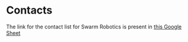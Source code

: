 # Contacts

The link for the contact list for Swarm Robotics is present in [this Google Sheet](https://docs.google.com/spreadsheets/d/1sfirBVfU6fbj0TwRh6e371zchBqPo8PIVKBSt93y9J0/edit?usp=sharing)

